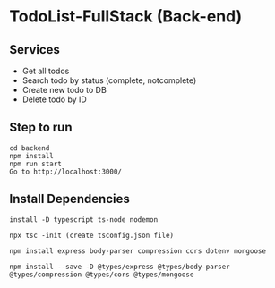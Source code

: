 # TodoList-FullStack (Back-end)

## Services

- Get all todos
- Search todo by status (complete, notcomplete)
- Create new todo to DB
- Delete todo by ID

## Step to run

```
cd backend
npm install
npm run start
Go to http://localhost:3000/
```

## Install Dependencies

```
install -D typescript ts-node nodemon

npx tsc -init (create tsconfig.json file)

npm install express body-parser compression cors dotenv mongoose

npm install --save -D @types/express @types/body-parser @types/compression @types/cors @types/mongoose
```
